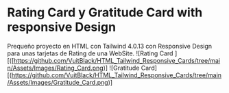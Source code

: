# Rating Card y Gratitude Card with responsive Design
Prequeño proyecto en HTML con Tailwind 4.0.13 con Responsive Design para unas tarjetas de Rating de una WebSite.
![Rating Card ][([https://github.com/VuitBlack/HTML_Tailwind_Responsive_Cards/tree/main/Assets/Images/Rating_Card.png)]
![Gratitude Card][(https://github.com/VuitBlack/HTML_Tailwind_Responsive_Cards/tree/main/Assets/Images/Gratitude_Card.png)]
